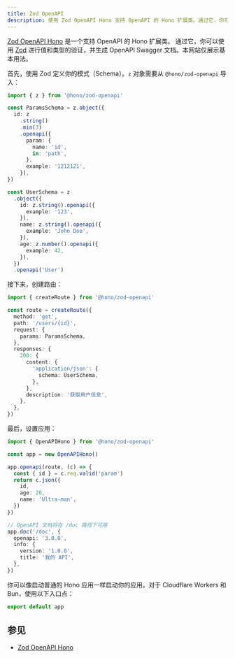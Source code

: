 ```yaml
---
title: Zod OpenAPI
description: 使用 Zod OpenAPI Hono 支持 OpenAPI 的 Hono 扩展类。通过它，你可以使用 Zod 进行值和类型的验证，并生成 OpenAPI Swagger 文档。
---
```


[Zod OpenAPI Hono](https://github.com/honojs/middleware/tree/main/packages/zod-openapi) 是一个支持 OpenAPI 的 Hono 扩展类。
通过它，你可以使用 [Zod](https://zod.dev/) 进行值和类型的验证，并生成 OpenAPI Swagger 文档。本网站仅展示基本用法。

首先，使用 Zod 定义你的模式（Schema）。`z` 对象需要从 `@hono/zod-openapi` 导入：

```ts
import { z } from '@hono/zod-openapi'

const ParamsSchema = z.object({
  id: z
    .string()
    .min(3)
    .openapi({
      param: {
        name: 'id',
        in: 'path',
      },
      example: '1212121',
    }),
})

const UserSchema = z
  .object({
    id: z.string().openapi({
      example: '123',
    }),
    name: z.string().openapi({
      example: 'John Doe',
    }),
    age: z.number().openapi({
      example: 42,
    }),
  })
  .openapi('User')
```

接下来，创建路由：

```ts
import { createRoute } from '@hono/zod-openapi'

const route = createRoute({
  method: 'get',
  path: '/users/{id}',
  request: {
    params: ParamsSchema,
  },
  responses: {
    200: {
      content: {
        'application/json': {
          schema: UserSchema,
        },
      },
      description: '获取用户信息',
    },
  },
})
```

最后，设置应用：

```ts
import { OpenAPIHono } from '@hono/zod-openapi'

const app = new OpenAPIHono()

app.openapi(route, (c) => {
  const { id } = c.req.valid('param')
  return c.json({
    id,
    age: 20,
    name: 'Ultra-man',
  })
})

// OpenAPI 文档将在 /doc 路径下可用
app.doc('/doc', {
  openapi: '3.0.0',
  info: {
    version: '1.0.0',
    title: '我的 API',
  },
})
```

你可以像启动普通的 Hono 应用一样启动你的应用。对于 Cloudflare Workers 和 Bun，使用以下入口点：

```ts
export default app
```

## 参见

- [Zod OpenAPI Hono](https://github.com/honojs/middleware/tree/main/packages/zod-openapi)
